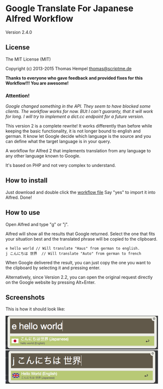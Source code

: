 Google Translate For Japanese Alfred Workflow
=============================

Version 2.4.0

## License

The MIT License (MIT)

Copyright (c) 2013-2015 Thomas Hempel <thomas@scriptme.de>

**Thanks to everyone who gave feedback and provided fixes for this Workflow!!! You are awesome!**

### Attention!

_Google changed something in the API. They seem to have blocked some clients. The workflow works for now. BUt I can't guaranty, that it will work for long. I will try to implement a dict.cc endpoint for a future version._

This version 2 is a complete rewrite! It works differently than before while keeping the basic functionality, it is not longer bound to english and german. It know let Google decide which language is the source and you can define what the target language is in your query.

A workflow for Alfred 2 that implements translation from any language to any other language known to Google.

It's based on PHP and not very complex to understand.

## How to install
Just download and double click the [workflow file]()
Say "yes" to import it into Alfred. Done!

## How to use
Open Alfred and type "g" or "j".

Alfred will show all the results that Google returned. Select the one that fits your situation best and the translated phrase will be copied to the clipboard.

    e hello world // Will translate "Haus" from german to english.
    j こんにちは 世界	// Will translate "Auto" from german to french

When Google delivered the result, you can just copy the one you want to the clipboard by selecting it and pressing enter.

Alternatively, since Version 2.2, you can open the original request directly on the Google website by pressing Alt+Enter.

## Screenshots
This is how it should look like:

<img src="GoogleTranslate1.png" />
<img src="GoogleTranslate2.png" />


